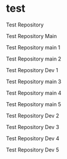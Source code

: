 # test
Test Repository

Test Repository Main 

Test Repository main 1

Test Repository main 2

Test Repository Dev 1

Test Repository main 3

Test Repository main 4

Test Repository main 5

Test Repository Dev 2

Test Repository Dev 3

Test Repository Dev 4

Test Repository Dev 5